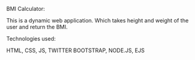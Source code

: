 BMI Calculator:

This is a dynamic web application. Which takes height and weight of the user and return the BMI. 

Technologies used:

HTML, CSS, JS, TWITTER BOOTSTRAP, NODE.JS, EJS
